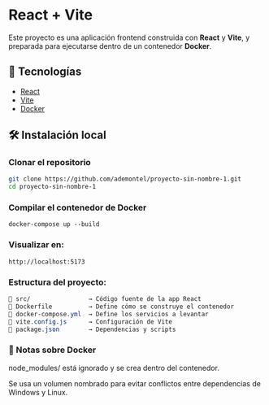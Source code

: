 # React + Vite

Este proyecto es una aplicación frontend construida con **React** y **Vite**, y preparada para ejecutarse dentro de un contenedor **Docker**.

## 🚀 Tecnologías

- [React](https://reactjs.org/)
- [Vite](https://vitejs.dev/)
- [Docker](https://www.docker.com/)

## 🛠️ Instalación local

### Clonar el repositorio

```bash
git clone https://github.com/ademontel/proyecto-sin-nombre-1.git
cd proyecto-sin-nombre-1
```
### Compilar el contenedor de Docker
```
docker-compose up --build
```
### Visualizar en:
```
http://localhost:5173
```
### Estructura del proyecto:
```css
📁 src/                → Código fuente de la app React  
📄 Dockerfile          → Define cómo se construye el contenedor  
📄 docker-compose.yml  → Define los servicios a levantar  
📄 vite.config.js      → Configuración de Vite  
📄 package.json        → Dependencias y scripts
```
### 🐳 Notas sobre Docker
node_modules/ está ignorado y se crea dentro del contenedor.

Se usa un volumen nombrado para evitar conflictos entre dependencias de Windows y Linux.
